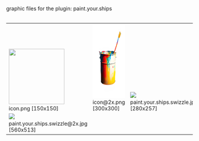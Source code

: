 graphic files for the plugin: paint.your.ships<br>
<br>
<table>
	<tr valign="bottom">
		<td><a href="https://github.com/zuckung/endless-sky-plugins/blob/main/myplugins/paint.your.ships/icon.png"><img src="https://raw.githubusercontent.com/zuckung/endless-sky-plugins/refs/heads/main/myplugins/paint.your.ships/icon.png" width="150" height="150"></a><br>
		icon.png [150x150]</td>
		<td><a href="https://github.com/zuckung/endless-sky-plugins/blob/main/myplugins/paint.your.ships/icon@2x.png"><img src="https://raw.githubusercontent.com/zuckung/endless-sky-plugins/refs/heads/main/myplugins/paint.your.ships/icon@2x.png" height="200"></a><br>
		icon@2x.png [300x300]</td>
		<td><a href="https://github.com/zuckung/endless-sky-plugins/blob/main/myplugins/paint.your.ships/images/scene/paint.your.ships.swizzle.jpg"><img src="https://raw.githubusercontent.com/zuckung/endless-sky-plugins/refs/heads/main/myplugins/paint.your.ships/images/scene/paint.your.ships.swizzle.jpg" width="200"></a><br>
		paint.your.ships.swizzle.jpg [280x257]</td>
	</tr>
	<tr valign="bottom">
		<td><a href="https://github.com/zuckung/endless-sky-plugins/blob/main/myplugins/paint.your.ships/images/scene/paint.your.ships.swizzle@2x.jpg"><img src="https://raw.githubusercontent.com/zuckung/endless-sky-plugins/refs/heads/main/myplugins/paint.your.ships/images/scene/paint.your.ships.swizzle@2x.jpg" width="200"></a><br>
		paint.your.ships.swizzle@2x.jpg [560x513]</td>
		<td></td>
		<td></td>
	</tr>
</table>
